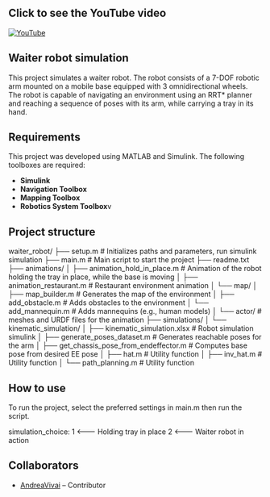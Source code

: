 ## Click to see the YouTube video
[![YouTube](https://img.youtube.com/vi/CQSC1y-ab6w/0.jpg)](https://www.youtube.com/watch?v=CQSC1y-ab6w)


## Waiter robot simulation

This project simulates a waiter robot. The robot consists of a 7-DOF robotic arm mounted on a mobile base equipped with 3 omnidirectional wheels.
The robot is capable of navigating an environment using an RRT* planner and reaching a sequence of poses with its arm, while carrying a tray in its hand.

## Requirements

This project was developed using MATLAB and Simulink. 
The following toolboxes are required:

- **Simulink** 
- **Navigation Toolbox** 
- **Mapping Toolbox**
- **Robotics System Toolbox**v


## Project structure

waiter_robot/
├── setup.m # Initializes paths and parameters, run simulink simulation
├── main.m # Main script to start the project
├── readme.txt
├── animations/
│ ├── animation_hold_in_place.m # Animation of the robot holding the tray in place, while the base is moving
│ ├── animation_restaurant.m # Restaurant environment animation
│ └── map/
│ ├── map_builder.m # Generates the map of the environment
│ ├── add_obstacle.m # Adds obstacles to the environment
│ └── add_mannequin.m # Adds mannequins (e.g., human models) 
│ └── actor/ # meshes and URDF files for the animation
├── simulations/
│ └── kinematic_simulation/
│ ├── kinematic_simulation.xlsx # Robot simulation simulink
│ ├── generate_poses_dataset.m # Generates reachable poses for the arm
│ ├── get_chassis_pose_from_endeffector.m # Computes base pose from desired EE pose
│ ├── hat.m # Utility function 
│ ├── inv_hat.m # Utility function 
│ └── path_planning.m # Utility function 


## How to use

To run the project, select the preferred settings in main.m then run the script.

simulation_choice: 
    1 <--- Holding tray in place
    2 <--- Waiter robot in action


## Collaborators

- [AndreaVivai](https://github.com/AndreaVivai) – Contributor 
